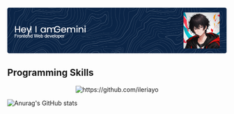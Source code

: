 
![Header](./github-header-image.png)


  
<h2>Programming Skills</h2>
<p align="center">
   <img src="https://komarev.com/ghpvc/?username=ileriayo" alt="https://github.com/ileriayo" />
</p>

 
  ![Anurag's GitHub stats](https://github-readme-stats.vercel.app/api?username=Geminiixd&show_icons=true&theme=transparent)
  
  

  
  


